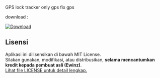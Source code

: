 GPS lock 
tracker only gps 
fix gps

download :
<p align="left">
  <a href="https://github.com/ewinz19/GPSlock/releases/download/Gps/app-release-v2.apk">
    <img src="https://img.shields.io/badge/Download-v2.0.0-blue?style=flat-square&logo=github" alt="Download">
  </a>
</p>

## Lisensi

Aplikasi ini dilisensikan di bawah MIT License.  
Silakan gunakan, modifikasi, atau distribusikan, **selama mencantumkan kredit kepada pembuat asli (Ewinz)**.  
[Lihat file LICENSE untuk detail lengkap.](./LICENSE)
